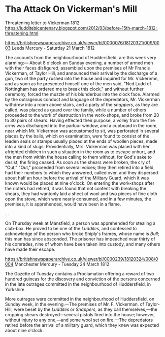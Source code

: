 # Tha Attack On Vickerman's Mill




Threatening letter to Vickerman 1812 https://ludditebicentenary.blogspot.com/2012/03/before-15th-march-1812-threatening.html



https://britishnewspaperarchive.co.uk/viewer/bl/0000076/18120321/009/0003
Leeds Mercury - Saturday 21 March 1812

The accounts from the neighbourhood of Huddersfield, are this week very alarming:— About 8 o'clock on Sunday evening, a number of armed men with their faces disfigured, assembled upon the premises of Mr Francis Vickerman, of Taylor Hill, and announced their arrival by the discharge of a gun, two of the party rushed into the house and inquired for Mr. Vickernmn, and as soon as he presented himself one of the men said, "Ned Ludd of Nottingham has ordered me to break this clock," and without further ceremony, forced the muzzle of his blunderbus into the clock face. Alarmed by the outrageous conduct and language of the depredators, Mr. Vickerman withdrew into a room above stairs, and a party of the *snappers*, as they are called, was placed as guard over the family, while a number of others proceeded to the work of destruction in the work-shops, and broke from 20 to 30 pairs of shears. Having effected their purpose, a volley from the fire arms was discharged into the parlour window, and a cupboard in the room, near which Mr. Vickerman was accustomed to sit, was perforated in several places by the balls, which on examination, were found to consist of the leaden seals or stamps usually placed at the ends of woollen pieces, made into a kind of slugs. Providentially, Mrs. Vickerman was placed with her afrighted children in such a situation in the room as to escape unhurt, and the men from within the house calling to them without, for God's sake to desist, the firing ceased. As soon as the shears were broken, the cry of "Out," "Out," proceeded from several voices; they then retired into a field, had their numbers to which they answered, called over, and they dispersed about half an hour before the arrival of the Military Guard, which it was known would be placed at nine o'clock. On entering the work-shops after the rioters had retired, it was found that not content with breaking the shears, they had wantonly laid a sheet of wool and two pieces of fine cloth opon the stove, which were nearly consumed, and in a few minutes, the premises, it is apprehended, would have been in a flame.

...

On Thursday week at Mansfield, a person was apprehended for stealing a club-box. He proved to be one of the *Luddites*, and confessed to acknowledge of the person who broke Shiply's frames, whose name is *Bull*; this man has since absconded. The prisoner has impeached near thirty of his comrades, nine of whom have been taken into custody, and many others have made their escape.


https://britishnewspaperarchive.co.uk/viewer/bl/0000239/18120324/008/0004
Manchester Mercury - Tuesday 24 March 1812

The Gazette of Tuesday contains a Proclamation offering a reward of two hundred guineas for the discovery and conviction of the persons concerned in the late outrages committed in the neighbourhood of Huddersfield, in Yorkshire.

More outrages were committed in the neighbourhood of Huddersfield, on Sunday week, in the evening.—The premises of Mr. F. Vickerman. of Taylor-Hill, were beset by the *Luddites* or *Snappers*, as they call themselves,—the cropping shears destroyed—several pistols fired into the house; however, without injury to any one,—and some wool set on fire.—The depredators retired before the arrival of a military guard, which they knew was expected about nine o'clock.
